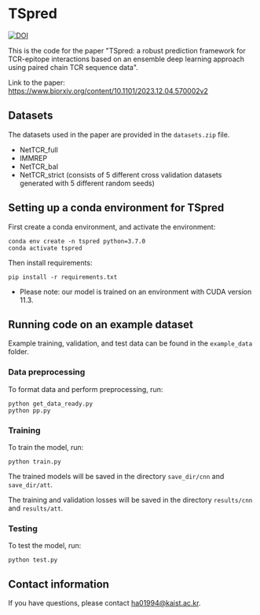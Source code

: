 # TSpred
[![DOI](https://zenodo.org/badge/DOI/10.5281/zenodo.10347986.svg)](https://doi.org/10.5281/zenodo.10347986)


This is the code for the paper "TSpred: a robust prediction framework for TCR-epitope interactions based on an ensemble deep learning approach using paired chain TCR sequence data". 

Link to the paper: https://www.biorxiv.org/content/10.1101/2023.12.04.570002v2

## Datasets
The datasets used in the paper are provided in the `datasets.zip` file. 
- NetTCR_full
- IMMREP
- NetTCR_bal
- NetTCR_strict (consists of 5 different cross validation datasets generated with 5 different random seeds)

## Setting up a conda environment for TSpred
First create a conda environment, and activate the environment:
```
conda env create -n tspred python=3.7.0
conda activate tspred
```
Then install requirements:
```
pip install -r requirements.txt
```
* Please note: our model is trained on an environment with CUDA version 11.3.

## Running code on an example dataset
Example training, validation, and test data can be found in the `example_data` folder. 

### Data preprocessing
To format data and perform preprocessing, run:
```
python get_data_ready.py
python pp.py
```
### Training
To train the model, run:
```
python train.py
```
The trained models will be saved in the directory `save_dir/cnn` and `save_dir/att`.

The training and validation losses will be saved in the directory `results/cnn` and `results/att`.
### Testing
To test the model, run:
```
python test.py
```

## Contact information
If you have questions, please contact ha01994@kaist.ac.kr.


